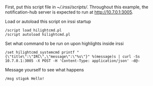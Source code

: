 First, put this script file in *~/.irssi/scripts/*.
Throughout this example, the notification-hub server is expected to run at
http://10.7.0.1:3005.

Load or autoload this script on irssi startup
```
/script load hilightcmd.pl
/script autoload hilightcmd.pl
```

Set what command to be run on upon highlights inside irssi

```
/set hilightcmd_systemcmd printf "{\"title\":\"IRC\",\"message\":\"%s\"}" %(message)s | curl -Ss 10.7.0.1:3005 -X POST -H 'Content-Type: application/json' -d@-
```

Message yourself to see what happens

```
/msg stigok Hello!
```
